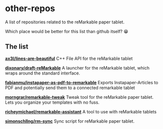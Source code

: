# other-repos
A list of repositories related to the reMarkable paper tablet.

Which place would be better for this list than github itself? :grin:

## The list

[**ax3l/lines-are-beautiful**](https://github.com/ax3l/lines-are-beautiful) C++ File API for the reMarkable tablet

[**dixonary/draft-reMarkable**](https://github.com/dixonary/draft-reMarkable) A launcher for the reMarkable tablet, which wraps around the standard interface.

[**fabianmu/instapaper-as-pdf-to-remarkable**](https://github.com/fabianmu/instapaper-as-pdf-to-remarkable) Exports Instapaper-Articles to PDF and potentially send them to a connected remarkable tablet

[**morngrar/remarkable-tweak**](https://github.com/morngrar/remarkable-tweak) Tweak tool for the reMarkable paper tablet. Lets you organize your templates with no fuss.

[**richeymichael/remarkable-assistant**](https://github.com/richeymichael/remarkable-assistant) A tool to use with reMarkable tablets

[**simonschllng/rm-sync**](https://github.com/simonschllng/rm-sync) Sync script for reMarkable paper tablet.


